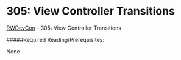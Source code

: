 305: View Controller Transitions
========

[RWDevCon](http://www.rwdevcon.com) - 305: View Controller Transitions

#####Required Reading/Prerequisites:

None